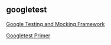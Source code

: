 ## googletest

[Google Testing and Mocking Framework](https://github.com/google/googletest)

[Googletest Primer](https://github.com/google/googletest/blob/master/docs/primer.md)

